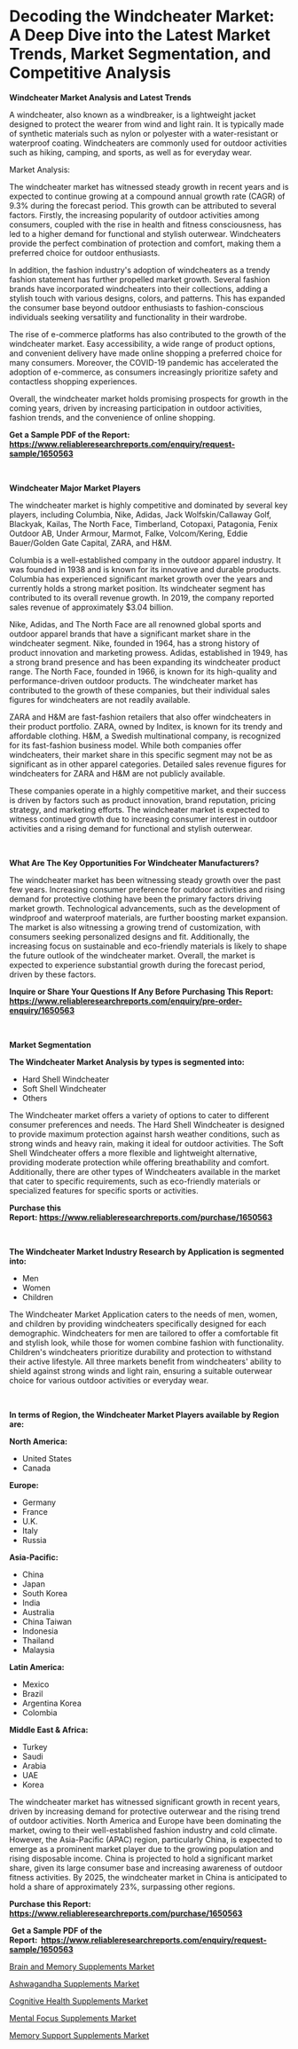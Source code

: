 <p><h1>Decoding the Windcheater Market: A Deep Dive into the Latest Market Trends, Market Segmentation, and Competitive Analysis</h1></p><p><strong>Windcheater Market Analysis and Latest Trends</strong></p>
<p><p>A windcheater, also known as a windbreaker, is a lightweight jacket designed to protect the wearer from wind and light rain. It is typically made of synthetic materials such as nylon or polyester with a water-resistant or waterproof coating. Windcheaters are commonly used for outdoor activities such as hiking, camping, and sports, as well as for everyday wear.</p><p>Market Analysis:</p><p>The windcheater market has witnessed steady growth in recent years and is expected to continue growing at a compound annual growth rate (CAGR) of 9.3% during the forecast period. This growth can be attributed to several factors. Firstly, the increasing popularity of outdoor activities among consumers, coupled with the rise in health and fitness consciousness, has led to a higher demand for functional and stylish outerwear. Windcheaters provide the perfect combination of protection and comfort, making them a preferred choice for outdoor enthusiasts.</p><p>In addition, the fashion industry's adoption of windcheaters as a trendy fashion statement has further propelled market growth. Several fashion brands have incorporated windcheaters into their collections, adding a stylish touch with various designs, colors, and patterns. This has expanded the consumer base beyond outdoor enthusiasts to fashion-conscious individuals seeking versatility and functionality in their wardrobe.</p><p>The rise of e-commerce platforms has also contributed to the growth of the windcheater market. Easy accessibility, a wide range of product options, and convenient delivery have made online shopping a preferred choice for many consumers. Moreover, the COVID-19 pandemic has accelerated the adoption of e-commerce, as consumers increasingly prioritize safety and contactless shopping experiences.</p><p>Overall, the windcheater market holds promising prospects for growth in the coming years, driven by increasing participation in outdoor activities, fashion trends, and the convenience of online shopping.</p></p>
<p><strong>Get a Sample PDF of the Report:&nbsp; <a href="https://www.reliableresearchreports.com/enquiry/request-sample/1650563">https://www.reliableresearchreports.com/enquiry/request-sample/1650563</a></strong></p>
<p>&nbsp;</p>
<p><strong>Windcheater Major Market Players</strong></p>
<p><p>The windcheater market is highly competitive and dominated by several key players, including Columbia, Nike, Adidas, Jack Wolfskin/Callaway Golf, Blackyak, Kailas, The North Face, Timberland, Cotopaxi, Patagonia, Fenix Outdoor AB, Under Armour, Marmot, Falke, Volcom/Kering, Eddie Bauer/Golden Gate Capital, ZARA, and H&M.</p><p>Columbia is a well-established company in the outdoor apparel industry. It was founded in 1938 and is known for its innovative and durable products. Columbia has experienced significant market growth over the years and currently holds a strong market position. Its windcheater segment has contributed to its overall revenue growth. In 2019, the company reported sales revenue of approximately $3.04 billion.</p><p>Nike, Adidas, and The North Face are all renowned global sports and outdoor apparel brands that have a significant market share in the windcheater segment. Nike, founded in 1964, has a strong history of product innovation and marketing prowess. Adidas, established in 1949, has a strong brand presence and has been expanding its windcheater product range. The North Face, founded in 1966, is known for its high-quality and performance-driven outdoor products. The windcheater market has contributed to the growth of these companies, but their individual sales figures for windcheaters are not readily available.</p><p>ZARA and H&M are fast-fashion retailers that also offer windcheaters in their product portfolio. ZARA, owned by Inditex, is known for its trendy and affordable clothing. H&M, a Swedish multinational company, is recognized for its fast-fashion business model. While both companies offer windcheaters, their market share in this specific segment may not be as significant as in other apparel categories. Detailed sales revenue figures for windcheaters for ZARA and H&M are not publicly available.</p><p>These companies operate in a highly competitive market, and their success is driven by factors such as product innovation, brand reputation, pricing strategy, and marketing efforts. The windcheater market is expected to witness continued growth due to increasing consumer interest in outdoor activities and a rising demand for functional and stylish outerwear.</p></p>
<p>&nbsp;</p>
<p><strong>What Are The Key Opportunities For Windcheater Manufacturers?</strong></p>
<p><p>The windcheater market has been witnessing steady growth over the past few years. Increasing consumer preference for outdoor activities and rising demand for protective clothing have been the primary factors driving market growth. Technological advancements, such as the development of windproof and waterproof materials, are further boosting market expansion. The market is also witnessing a growing trend of customization, with consumers seeking personalized designs and fit. Additionally, the increasing focus on sustainable and eco-friendly materials is likely to shape the future outlook of the windcheater market. Overall, the market is expected to experience substantial growth during the forecast period, driven by these factors.</p></p>
<p><strong>Inquire or Share Your Questions If Any Before Purchasing This Report: <a href="https://www.reliableresearchreports.com/enquiry/pre-order-enquiry/1650563">https://www.reliableresearchreports.com/enquiry/pre-order-enquiry/1650563</a></strong></p>
<p>&nbsp;</p>
<p><strong>Market Segmentation</strong></p>
<p><strong>The Windcheater Market Analysis by types is segmented into:</strong></p>
<p><ul><li>Hard Shell Windcheater</li><li>Soft Shell Windcheater</li><li>Others</li></ul></p>
<p><p>The Windcheater market offers a variety of options to cater to different consumer preferences and needs. The Hard Shell Windcheater is designed to provide maximum protection against harsh weather conditions, such as strong winds and heavy rain, making it ideal for outdoor activities. The Soft Shell Windcheater offers a more flexible and lightweight alternative, providing moderate protection while offering breathability and comfort. Additionally, there are other types of Windcheaters available in the market that cater to specific requirements, such as eco-friendly materials or specialized features for specific sports or activities.</p></p>
<p><strong>Purchase this Report:&nbsp;<a href="https://www.reliableresearchreports.com/purchase/1650563">https://www.reliableresearchreports.com/purchase/1650563</a></strong></p>
<p>&nbsp;</p>
<p><strong>The Windcheater Market Industry Research by Application is segmented into:</strong></p>
<p><ul><li>Men</li><li>Women</li><li>Children</li></ul></p>
<p><p>The Windcheater Market Application caters to the needs of men, women, and children by providing windcheaters specifically designed for each demographic. Windcheaters for men are tailored to offer a comfortable fit and stylish look, while those for women combine fashion with functionality. Children's windcheaters prioritize durability and protection to withstand their active lifestyle. All three markets benefit from windcheaters' ability to shield against strong winds and light rain, ensuring a suitable outerwear choice for various outdoor activities or everyday wear.</p></p>
<p>&nbsp;</p>
<p><strong>In terms of Region, the Windcheater Market Players available by Region are:</strong></p>
<p>
    <p> <strong> North America: </strong>
        <ul>
            <li>United States</li>
            <li>Canada</li>
        </ul>
        </p> 
    <p> <strong> Europe: </strong>
        <ul>
            <li>Germany</li>
            <li>France</li>
            <li>U.K.</li>
            <li>Italy</li>
            <li>Russia</li>
        </ul>
        </p> 
    <p> <strong> Asia-Pacific: </strong>
        <ul>
            <li>China</li>
            <li>Japan</li>
            <li>South Korea</li>
            <li>India</li>
            <li>Australia</li>
            <li>China Taiwan</li>
            <li>Indonesia</li>
            <li>Thailand</li>
            <li>Malaysia</li>
        </ul>
        </p> 
    <p> <strong> Latin America: </strong>
        <ul>
            <li>Mexico</li>
            <li>Brazil</li>
            <li>Argentina Korea</li>
            <li>Colombia</li>
        </ul>
        </p> 
    <p> <strong> Middle East & Africa: </strong>
        <ul>
            <li>Turkey</li>
            <li>Saudi</li>
            <li>Arabia</li>
            <li>UAE</li>
            <li>Korea</li>
        </ul>
    </p>
    </p>
<p><p>The windcheater market has witnessed significant growth in recent years, driven by increasing demand for protective outerwear and the rising trend of outdoor activities. North America and Europe have been dominating the market, owing to their well-established fashion industry and cold climate. However, the Asia-Pacific (APAC) region, particularly China, is expected to emerge as a prominent market player due to the growing population and rising disposable income. China is projected to hold a significant market share, given its large consumer base and increasing awareness of outdoor fitness activities. By 2025, the windcheater market in China is anticipated to hold a share of approximately 23%, surpassing other regions.</p></p>
<p><strong>Purchase this Report: <a href="https://www.reliableresearchreports.com/purchase/1650563">https://www.reliableresearchreports.com/purchase/1650563</a></strong></p>
<p>&nbsp;<strong>Get a Sample PDF of the Report:&nbsp;&nbsp;<a href="https://www.reliableresearchreports.com/enquiry/request-sample/1650563">https://www.reliableresearchreports.com/enquiry/request-sample/1650563</a></strong></p>
<p><strong></strong></p>
<p><p><a href="https://github.com/rahu1506/Market-Research-Report-List-2/blob/main/brain-and-memory-supplements-market.md">Brain and Memory Supplements Market</a></p><p><a href="https://github.com/rahu1501/Market-Research-Report-List-2/blob/main/ashwagandha-supplements-market.md">Ashwagandha Supplements Market</a></p><p><a href="https://github.com/rahu1502/Market-Research-Report-List-2/blob/main/cognitive-health-supplements-market.md">Cognitive Health Supplements Market</a></p><p><a href="https://github.com/aashishrp/Market-Research-Report-List-1/blob/main/mental-focus-supplements-market.md">Mental Focus Supplements Market</a></p><p><a href="https://github.com/rahu1505/Market-Research-Report-List-2/blob/main/memory-support-supplements-market.md">Memory Support Supplements Market</a></p></p>
